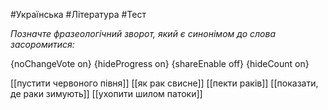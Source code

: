 #Українська #Література #Тест

*Позначте фразеологічний зворот, який є синонімом до слова засоромитися:*

{noChangeVote on}
{hideProgress on}
{shareEnable off}
{hideCount on}

[[пустити червоного півня]]
[[як рак свисне]]
[[пекти раків]]
[[показати, де раки зимують]]
[[ухопити шилом патоки]]
